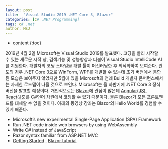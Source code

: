 ```yaml
---
layout: post
title:  "Visual Studio 2019 .NET Core 3, Blazor"
categories: [C# .NET Programming]
tags: c# .net
author: MsJ
---
```


* content
{:toc}

2019년 4월 2일 Microsoft는 Visual Studio 2019를 발표했다. 코딩을 빨리 시작할 수 있는 새로운 시작 창, 검색기능 및 성능향상과 더불어 Visual Studio IntelliCode AI를 지원한다. 개발자의 코딩 스타일을 개발 툴이 머신러닝한 후 최적화하여 보여준다. 윈도의 경우 .NET Core 3으로 WinForm, WPF를 개발할 수 있는데 초기 버전에서 통합된 모습은 보여주지 않았지만 5월에 있을 Microsoft의 연례 Build 개발자 콘퍼런스에서는 자세한 로드맵이 나올 것으로 보인다. Microsoft는 올 하반기에 .NET Core 3 정식 버전을 발표할 예정이다. 개인적으로는 [Blazor](https://dotnet.microsoft.com/apps/aspnet/web-apps/client)에 관심이 많은데 [Angular(JS)](https://angular.io/), [React(JS)](https://reactjs.org/)를 C#언어 차원에서 코딩할 수 있기 때문이다. 물론 Blazor가 모든 프론트엔드를 대체할 수 없을 것이다. 아래의 동영상 강좌는 Blazor의 Hello World를 경험할 수 있게 해준다.

* Microsoft’s new experimental Single-Page Application (SPA) Framework
* Run .NET code inside web browsers by using WebAssembly
* Write C# instead of JavaScript
* Razor syntax familiar from ASP.NET MVC
* [Getting Started](https://www.youtube.com/watch?v=bbHzyIsqGuU) , [Blazor tutorial](https://www.youtube.com/watch?v=hYAOWoL3mmA)
